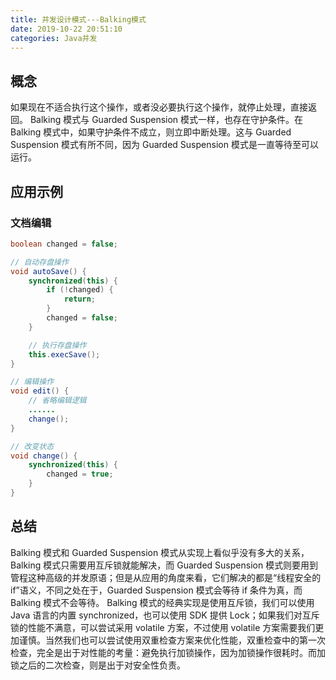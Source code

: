 ```yaml
---
title: 并发设计模式---Balking模式
date: 2019-10-22 20:51:10
categories: Java并发
---
```

## 概念
如果现在不适合执行这个操作，或者没必要执行这个操作，就停止处理，直接返回。
Balking 模式与 Guarded Suspension 模式一样，也存在守护条件。在 Balking 模式中，如果守护条件不成立，则立即中断处理。这与 Guarded Suspension 模式有所不同，因为 Guarded Suspension 模式是一直等待至可以运行。

## 应用示例
### 文档编辑
```java
boolean changed = false;

// ⾃动存盘操作
void autoSave() {
    synchronized(this) {
        if (!changed) {
            return;
        }
        changed = false;
    }

    // 执⾏存盘操作
    this.execSave();
}

// 编辑操作
void edit() {
    // 省略编辑逻辑
    ......
    change();
}

// 改变状态
void change() {
    synchronized(this) {
        changed = true;
    }
}
```

## 总结
Balking 模式和 Guarded Suspension 模式从实现上看似乎没有多大的关系，Balking 模式只需要用互斥锁就能解决，而 Guarded Suspension 模式则要用到管程这种高级的并发原语；但是从应用的角度来看，它们解决的都是“线程安全的if”语义，不同之处在于，Guarded Suspension 模式会等待 if 条件为真，而 Balking 模式不会等待。
Balking 模式的经典实现是使用互斥锁，我们可以使用 Java 语言的内置 synchronized，也可以使用 SDK 提供 Lock；如果我们对互斥锁的性能不满意，可以尝试采用 volatile 方案，不过使用 volatile 方案需要我们更加谨慎。当然我们也可以尝试使用双重检查方案来优化性能，双重检查中的第一次检查，完全是出于对性能的考量：避免执行加锁操作，因为加锁操作很耗时。而加锁之后的二次检查，则是出于对安全性负责。